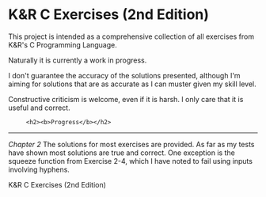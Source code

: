 # K&R C Exercises (2nd Edition)

This project is intended as a comprehensive collection of all exercises from K&R's C Programming Language.

Naturally it is currently a work in progress.

I don't guarantee the accuracy of the solutions presented, although I'm aiming for solutions that are as accurate as I can muster given my skill level.

Constructive criticism is welcome, even if it is harsh. I only care that it is useful and correct.



         <h2><b>Progress</b></h2>
---------------------------

<i>Chapter 2</i>
The solutions for most exercises are provided. As far as my tests have shown most solutions are true and correct. One exception is the squeeze function from Exercise 2-4, which I have noted to fail using inputs involving hyphens.




K&amp;R C Exercises (2nd Edition)
